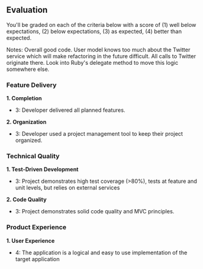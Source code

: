 ## Evaluation

You'll be graded on each of the criteria below with a score of (1) well below
expectations, (2) below expectations, (3) as expected, (4) better than expected.

Notes: Overall good code. User model knows too much about the Twitter service which will make refactoring in the future difficult. All calls to Twitter originate there. Look into Ruby's delegate method to move this logic somewhere else.

### Feature Delivery

**1. Completion**

* 3: Developer delivered all planned features.

**2. Organization**

* 3: Developer used a project management tool to keep their project organized.

### Technical Quality

**1. Test-Driven Development**

* 3: Project demonstrates high test coverage (>80%), tests at feature and unit levels, but relies on external services

**2. Code Quality**

* 3: Project demonstrates solid code quality and MVC principles.

### Product Experience

**1. User Experience**

* 4: The application is a logical and easy to use implementation of the target application
